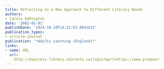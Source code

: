 ```yaml
---
title: Reflecting on a New Approach to Different Literacy Needs
authors:
- Carola Addington
date: '2002-01-01'
publishDate: '2024-10-10T14:22:53.604163Z'
publication_types:
- article-journal
publication: '*Adults Learning (England)*'
links:
- name: URL
  url: 
    http://myaccess.library.utoronto.ca/login?qurl=https://www.proquest.com/docview/62211419?accountid=14771&bdid=38382&_bd=5gzLWr8XutE4O3e6Vln98W0QlV8%3D
---
```

